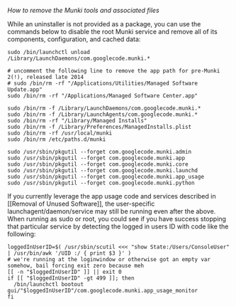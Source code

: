 _How to remove the Munki tools and associated files_

While an uninstaller is not provided as a package, you can use the commands below to disable the root Munki service and remove all of its components, configuration, and cached data:

    sudo /bin/launchctl unload /Library/LaunchDaemons/com.googlecode.munki.*
 
    # uncomment the following line to remove the app path for pre-Munki 2(!), released late 2014
    # sudo /bin/rm -rf "/Applications/Utilities/Managed Software Update.app"
    sudo /bin/rm -rf "/Applications/Managed Software Center.app"
    
    sudo /bin/rm -f /Library/LaunchDaemons/com.googlecode.munki.*
    sudo /bin/rm -f /Library/LaunchAgents/com.googlecode.munki.*
    sudo /bin/rm -rf "/Library/Managed Installs"
    sudo /bin/rm -f /Library/Preferences/ManagedInstalls.plist
    sudo /bin/rm -rf /usr/local/munki
    sudo /bin/rm /etc/paths.d/munki
    
    sudo /usr/sbin/pkgutil --forget com.googlecode.munki.admin
    sudo /usr/sbin/pkgutil --forget com.googlecode.munki.app
    sudo /usr/sbin/pkgutil --forget com.googlecode.munki.core
    sudo /usr/sbin/pkgutil --forget com.googlecode.munki.launchd
    sudo /usr/sbin/pkgutil --forget com.googlecode.munki.app_usage
    sudo /usr/sbin/pkgutil --forget com.googlecode.munki.python

If you currently leverage the app usage code and services described in [[Removal of Unused Software]], the user-specific launchagent/daemon/service may still be running even after the above. When running as sudo or root, you could see if you have success stopping that particular service by detecting the logged in users ID with code like the following:

    loggedInUserID=$( /usr/sbin/scutil <<< "show State:/Users/ConsoleUser" | /usr/bin/awk '/UID :/ { print $3 }' )
    # we're running at the loginwindow or otherwise got an empty var somehow, bail forcing exit zero because meh
    [[ -n "$loggedInUserID" ]] || exit 0
    if [[ "$loggedInUserID" -gt 499 ]]; then
      /bin/launchctl bootout gui/"$loggedInUserID"/com.googlecode.munki.app_usage_monitor
    fi
